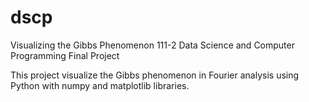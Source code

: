 # dscp
Visualizing the Gibbs Phenomenon
111-2 Data Science and Computer Programming Final Project

This project visualize the Gibbs phenomenon in Fourier analysis using Python with numpy and matplotlib libraries.

